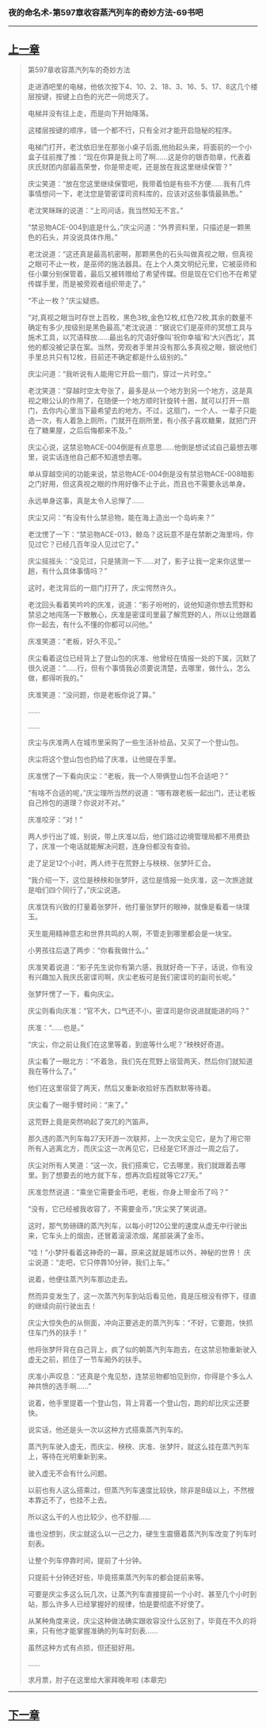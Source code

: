### 夜的命名术-第597章收容蒸汽列车的奇妙方法-69书吧

--------
[上一章](./144bff7fe8cfd1ed9d6524f272343674.md)
--------


>
>
>
>第597章收容蒸汽列车的奇妙方法
>
>走进酒吧里的电梯，他依次按下4、10、2、18、3、16、5、17、8这几个楼层按键，按键上白色的光芒一同熄灭了。
>
>电梯并没有往上走，而是向下开始降落。
>
>这楼层按键的顺序，错一个都不行，只有全对才能开启隐秘的程序。
>
>电梯门打开，老沈依旧坐在那张小桌子后面,他抬起头来，将面前的一个小盒子往前推了推：“现在你算是我上司了啊……这是你的银杏勋章，代表着庆氏财团内部最高荣誉，你是带走呢，还是放在我这里继续保管？”
>
>庆尘笑道：“放在您这里继续保管吧，我带着怕是有些不方便……我有几件事情想问一下，老沈您是管密谍司资料库的，应该对这些事情最熟悉。”
>
>老沈笑眯眯的说道：“上司问话，我当然知无不言。”
>
>“禁忌物ACE-004到底是什么，”庆尘问道：“外界资料里，只描述是一颗黑色的石头，并没说具体作用。”
>
>老沈说道：“这还真是最高机密啊，那颗黑色的石头叫做真视之眼，但真视之眼可不止一枚，是巫师的施法器具。在上个人类文明纪元里，它被巫师和任小粟分别保管着，最后又被转赠给了希望传媒。但是现在它们也不在希望传媒手里，而是被旁观者组织带走了。”
>
>“不止一枚？”庆尘疑惑。
>
>“对,真视之眼当时存世上百枚，黑色3枚,金色12枚,红色72枚,其余的数量不确定有多少,按级别是黑色最高,”老沈说道：“据说它们是巫师的冥想工具与施术工具，以咒语释放……最出名的咒语好像叫‘祝你幸福’和‘大兴西北’，其他的都没被记录在案。当然，旁观者手里并没有那么多真视之眼，据说他们手里总共只有12枚，目前还不确定都是什么级别的。”
>
>庆尘问道：“我听说有人能用它开启一扇门，穿过一片时空。”
>
>老沈笑道：“穿越时空太夸张了，最多是从一个地方到另一个地方，这是真视之眼公认的作用了，在随便一个地方顺时针旋转十圈，就可以打开一扇门，去你内心里当下最希望去的地方。不过，这扇门，一个人、一辈子只能选一次，有人着急上厕所，门就开在厕所里，有小孩子喜欢糖果，就把门开在了糖果屋，之后后悔都来不及。”
>
>庆尘心说，这禁忌物ACE-004倒是有点意思……他倒是想试试自己最想去哪里，说实话连他自己都不知道想去哪。
>
>单从穿越空间的功能来说，禁忌物ACE-004倒是没有禁忌物ACE-008暗影之门好用，但这真视之眼的作用好像不止于此，而且也不需要永远单身。
>
>永远单身这事，真是太令人忌惮了……
>
>庆尘又问：“有没有什么禁忌物，能在海上造出一个岛屿来？”
>
>老沈愣了一下：“禁忌物ACE-013，鲸岛？这玩意不是在禁断之海里吗，你见过它？已经几百年没人见过它了。”
>
>庆尘摇摇头：“没见过，只是猜测一下……对了，影子让我一定来你这里一趟，有什么具体事情吗？”
>
>这时，老沈背后的一扇门打开了，庆尘愕然许久。
>
>老沈回头看着笑吟吟的庆准，说道：“影子吩咐的，说他知道你想去荒野和禁忌之地闯荡一下散散心，庆准是密谍司里最了解荒野的人，所以让他跟着你一起去，有什么不懂的你都可以问他。”
>
>庆准笑道：“老板，好久不见。”
>
>庆尘看着这位已经背上了登山包的庆准、他曾经在情报一处的下属，沉默了很久说道：“……行，但有个事情我必须要说清楚，去哪里，做什么，怎么做，都得听我的。”
>
>庆准笑道：“没问题，你是老板你说了算。”
>
>……
>
>……
>
>庆尘与庆准两人在城市里采购了一些生活补给品，又买了一个登山包。
>
>庆尘将这个登山包也扔给了庆准，让他提在手里。
>
>庆准愣了一下看向庆尘：“老板，我一个人带俩登山包不合适吧？”
>
>“有啥不合适的呢，”庆尘理所当然的说道：“哪有跟老板一起出门，还让老板自己拎包的道理？你说对不对。”
>
>庆准咬牙：“对！”
>
>两人步行出了城，别说，带上庆准以后，他们路过边境管理局都不用费劲了，庆准一个电话就能解决问题，连身份都没有查验。
>
>走了足足12个小时，两人终于在荒野上与秧秧、张梦阡汇合。
>
>“我介绍一下，这位是秧秧和张梦阡，这位是情报一处庆准，这一次旅途就是咱们四个同行了，”庆尘说道。
>
>庆准饶有兴致的打量着张梦阡，他打量张梦阡的眼神，就像是看着一块璞玉。
>
>天生能用精神意志和世界共鸣的人啊，不管走到哪里都会是一块宝。
>
>小男孩往后退了两步：“你看我做什么。”
>
>庆准笑着说道：“影子先生说你有第六感，我就好奇一下子，话说，你有没有兴趣加入我庆氏密谍司啊，庆尘老板可是我们密谍司的副司长呢。”
>
>张梦阡愣了一下，看向庆尘。
>
>庆尘则看向庆准：“官不大，口气还不小，密谍司是你说进就能进的吗？”
>
>庆准：“……也是。”
>
>“庆尘，你之前让我们在这里等着，到底等什么呢？”秧秧好奇道。
>
>庆尘看了一眼北方：“不着急，我们先在荒野上宿营两天，然后你们就知道我在等什么了。”
>
>他们在这里宿营了两天，然后又重新收拾好东西默默等待着。
>
>庆尘看了一眼手臂时间：“来了。”
>
>这荒野上竟是突然响起了突兀的汽笛声。
>
>那久违的蒸汽列车每27天环游一次联邦，上一次庆尘见它，是为了用它带所有人逃离北方，而庆尘这一次再见它，已经是它环游过一周之后了。
>
>庆尘对所有人笑道：“这一次，我们搭乘它，它去哪里，我们就跟着去哪里。到了想要去的地方就下车，想再次启程就等它27天。”
>
>庆准忽然说道：“乘坐它需要金币吧，老板，你身上带金币了吗？”
>
>“没有，它已经被我收容了，不需要金币，”庆尘笑了笑说道。
>
>这时，那气势磅礴的蒸汽列车，以每小时120公里的速度从虚无中行驶出来，它车头上的烟囱，还冒着滚滚浓烟，尾部装满了金币。
>
>“哇！”小梦阡看着这神奇的一幕，原来这就是城市以外，神秘的世界！
>庆尘说道：“走吧，它只停靠10分钟，我们上车。”
>
>说着，他便往蒸汽列车那边走去。
>
>然而异变发生了，这一次蒸汽列车到站后看见他，竟是压根没有停下，径直的继续向前行驶出去！
>
>庆尘大惊失色的从侧面，冲向正要逃走的蒸汽列车：“不好，它要跑，快抓住车门外的扶手！”
>
>他将张梦阡背在自己背上，疯了似的朝蒸汽列车跑去，在这禁忌物重新驶入虚无之前，抓住了一节车厢外的扶手。
>
>庆准小声叹息：“还真是个鬼见愁，连禁忌物都怕见到你，你得是个多么人神共愤的选手啊……”
>
>说着，他手里提着一个登山包，背上背着一个登山包，跑的却比庆尘还要快。
>
>说实话，他还是头一次以这种方式搭乘蒸汽列车的。
>
>蒸汽列车驶入虚无，而庆尘、秧秧、庆准、张梦阡，就这么挂在蒸汽列车上，等待在光明重新到来。
>
>驶入虚无不会有什么问题。
>
>以前也有人这么搭乘过，但蒸汽列车速度比较快，除非是B级以上，不然根本靠近不了，也挂不上去。
>
>所以这么干的人也比较少，也不舒服……
>
>谁也没想到，庆尘就这么以一己之力，硬生生震慑着蒸汽列车改变了列车时刻表。
>
>让整个列车停靠时间，提前了十分钟。
>
>只提前十分钟还好些，毕竟搭乘蒸汽列车的都会提前来等。
>
>可要是庆尘多这么玩几次，让蒸汽列车直接提前一个小时、甚至几个小时到站，那么许多人已经掌握好的规律，怕是要彻底不好使了。
>
>从某种角度来说，庆尘这种做法确实跟收容没什么区别了，毕竟在不久的将来，只有他才能掌握准确的列车时刻表……
>
>虽然这种方式有点损，但还挺好用。
>
>……
>
>求月票，肘子在这里给大家拜晚年啦
>(本章完)
>
>

--------
[下一章](./377d03cc22348b141a35f2d94477900f.md)
--------
